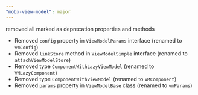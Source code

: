```yaml
---
"mobx-view-model": major
---
```


removed all marked as deprecation properties and methods   

- Removed `config` property in `ViewModelParams` interface (renamed to `vmConfig`)   
- Removed `linkStore` method in `ViewModelSimple` interface (renamed to `attachViewModelStore`)   
- Removed type `ComponentWithLazyViewModel` (renamed to `VMLazyComponent`)   
- Removed type `ComponentWithViewModel` (renamed to `VMComponent`)  
- Removed `params` property in `ViewModelBase` class (renamed to `vmParams`)   